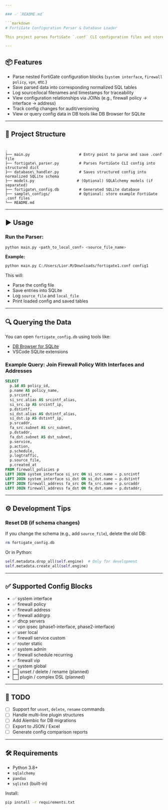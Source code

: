 ```yaml
---

### ✅ `README.md`

```markdown
# FortiGate Configuration Parser & Database Loader

This project parses FortiGate `.conf` CLI configuration files and stores them in a normalized SQLite database. It allows for structured queries, version tracking, and configuration audits via a clean relational schema.

---
```


## 📦 Features

- Parse nested FortiGate configuration blocks (`system interface`, `firewall policy`, `vpn`, etc.)
- Save parsed data into corresponding normalized SQL tables
- Log source/local filenames and timestamps for traceability
- View configuration relationships via JOINs (e.g., firewall policy → interface → address)
- Track config changes for audit/versioning
- View or query config data in DB tools like DB Browser for SQLite

---

## 🧱 Project Structure

```

.
├── main.py                      # Entry point to parse and save .conf file
├── fortigate\_parser.py         # Parses FortiGate CLI config into structured dict
├── database\_handler.py         # Saves structured config into normalized SQLite schema
├── models.py                   # (Optional) SQLAlchemy models (if separated)
├── fortigate\_config.db         # Generated SQLite database
├── sample\_configs/             # Optional: store example FortiGate .conf files
└── README.md

````

---

## ▶️ Usage

### Run the Parser:
```bash
python main.py <path_to_local_conf> <source_file_name>
````

**Example:**

```bash
python main.py C:/Users/Lior.M/Downloads/fortigate1.conf config1
```

This will:

* Parse the config file
* Save entries into SQLite
* Log `source_file` and `local_file`
* Print loaded config and saved tables

---

## 🔍 Querying the Data

You can open `fortigate_config.db` using tools like:

* [DB Browser for SQLite](https://sqlitebrowser.org/)
* VSCode SQLite extensions

### Example Query: Join Firewall Policy With Interfaces and Addresses

```sql
SELECT
  p.id AS policy_id,
  p.name AS policy_name,
  p.srcintf,
  si_src.alias AS srcintf_alias,
  si_src.ip AS srcintf_ip,
  p.dstintf,
  si_dst.alias AS dstintf_alias,
  si_dst.ip AS dstintf_ip,
  p.srcaddr,
  fa_src.subnet AS src_subnet,
  p.dstaddr,
  fa_dst.subnet AS dst_subnet,
  p.service,
  p.action,
  p.schedule,
  p.logtraffic,
  p.source_file,
  p.created_at
FROM firewall_policies p
LEFT JOIN system_interface si_src ON si_src.name = p.srcintf
LEFT JOIN system_interface si_dst ON si_dst.name = p.dstintf
LEFT JOIN firewall_address fa_src ON fa_src.name = p.srcaddr
LEFT JOIN firewall_address fa_dst ON fa_dst.name = p.dstaddr;
```

---

## ⚙️ Development Tips

### Reset DB (if schema changes)

If you change the schema (e.g., add `source_file`), delete the old DB:

```bash
rm fortigate_config.db
```

Or in Python:

```python
self.metadata.drop_all(self.engine)  # Only for development
self.metadata.create_all(self.engine)
```

---

## ✅ Supported Config Blocks

* ✅ system interface
* ✅ firewall policy
* ✅ firewall address
* ✅ firewall addrgrp
* ✅ dhcp servers
* ✅ vpn ipsec (phase1-interface, phase2-interface)
* ✅ user local
* ✅ firewall service custom
* ✅ router static
* ✅ system admin
* ✅ firewall schedule recurring
* ✅ firewall vip
* ✅ system global
* ⬜️ unset / delete / rename (planned)
* ⬜️ plugin / complex DSL (planned)

---

## 🔐 TODO

* [ ] Support for `unset`, `delete`, `rename` commands
* [ ] Handle multi-line plugin structures
* [ ] Add Alembic for DB migrations
* [ ] Export to JSON / Excel
* [ ] Generate config comparison reports

---

## 🛠 Requirements

* Python 3.8+
* `sqlalchemy`
* `pandas`
* `sqlite3` (built-in)

Install:

```bash
pip install -r requirements.txt
```
